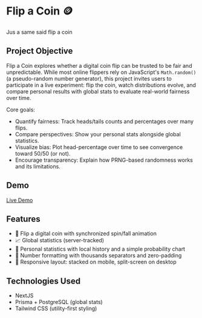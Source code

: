# Flip a Coin 🪙

Jus a same said flip a coin

## Project Objective

Flip a Coin explores whether a digital coin flip can be trusted to be fair and unpredictable. While most online flippers rely on JavaScript's `Math.random()` (a pseudo-random number generator), this project invites users to participate in a live experiment: flip the coin, watch distributions evolve, and compare personal results with global stats to evaluate real-world fairness over time.

Core goals:

- Quantify fairness: Track heads/tails counts and percentages over many flips.
- Compare perspectives: Show your personal stats alongside global statistics.
- Visualize bias: Plot head-percentage over time to see convergence toward 50/50 (or not).
- Encourage transparency: Explain how PRNG-based randomness works and its limitations.

## Demo

[Live Demo](https://flip-coin-experiment.vercel.app/)

## Features

- 🎯 Flip a digital coin with synchronized spin/fall animation
- 📈 Global statistics (server-tracked)
- 👤 Personal statistics with local history and a simple probability chart
- 🧮 Number formatting with thousands separators and zero-padding
- 📱 Responsive layout: stacked on mobile, split-screen on desktop

## Technologies Used

- NextJS
- Prisma + PostgreSQL (global stats)
- Tailwind CSS (utility-first styling)
